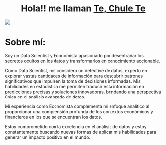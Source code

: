 <div align="center">
<h1 align="center">Hola!! me llaman <a href="https://www.linkedin.com/in/jes%C3%BAs-tejedo-90878a291/">Te, Chule Te</a></h1>
</div>
<img src="https://w.forfun.com/fetch/1c/1cfee1a0e97819b4285dd95edbae032c.jpeg">

# Sobre mí:

Soy un Data Scientist y Economista apasionado por desentrañar los secretos ocultos en los datos y transformarlos en conocimiento accionable.

Como Data Scientist, me considero un detective de datos, experto en explorar vastas cantidades de información para descubrir patrones significativos que impulsen la toma de decisiones informadas. Mis habilidades en estadística me permiten traducir esta información en predicciones precisas y soluciones innovadoras, brindando una perspectiva única en el análisis avanzado de datos.

Mi experiencia como Economista complementa mi enfoque analítico al proporcionar una comprensión profunda de los contextos económicos y financieros en los que se encuentran los datos.

Estoy comprometido con la excelencia en el análisis de datos y estoy constantemente buscando nuevas formas de aplicar mis habilidades para generar un impacto positivo en el mundo.
